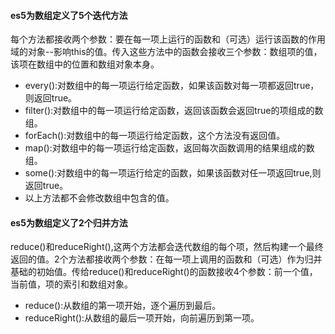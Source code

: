 #### es5为数组定义了5个迭代方法

每个方法都接收两个参数：要在每一项上运行的函数和（可选）运行该函数的作用域的对象--影响this的值。传入这些方法中的函数会接收三个参数：数组项的值，该项在数组中的位置和数组对象本身。

- every():对数组中的每一项运行给定函数，如果该函数对每一项都返回true，则返回true。
- filter():对数组中的每一项运行给定函数，返回该函数会返回true的项组成的数组。
- forEach():对数组中的每一项运行给定函数，这个方法没有返回值。
- map():对数组中的每一项运行给定函数，返回每次函数调用的结果组成的数组。
- some():对数组中的每一项运行给定的函数，如果该函数对任一项返回true,则返回true。
- 以上方法都不会修改数组中包含的值。

#### es5为数组定义了2个归并方法

reduce()和reduceRight(),这两个方法都会迭代数组的每个项，然后构建一个最终返回的值。2个方法都接收两个参数：在每一项上调用的函数和（可选）作为归并基础的初始值。传给reduce()和reduceRight()的函数接收4个参数：前一个值，当前值，项的索引和数组对象。

- reduce():从数组的第一项开始，逐个遍历到最后。
- reduceRight():从数组的最后一项开始，向前遍历到第一项。
